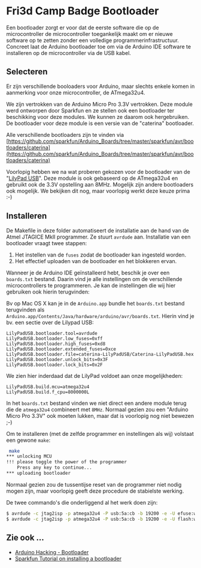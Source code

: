 # Fri3d Camp Badge Bootloader

Een bootloader zorgt er voor dat de eerste software die op de microcontroller
de microcontroller toegankelijk maakt om er nieuwe software op te zetten zonder
een volledige programmerinfrastructuur. Concreet laat de Arduino bootloader toe
om via de Arduino IDE software te installeren op de microcontroller via de USB
kabel.

## Selecteren

Er zijn verschillende booloaders voor Arduino, maar slechts enkele komen in aanmerking voor onze microcontroller, de ATmega32u4.

We zijn vertrokken van de Arduino Micro Pro 3.3V vertrokken. Deze module werd ontworpen door Sparkfun en ze stellen ook een bootloader ter beschikking voor deze modules. We kunnen ze daarom ook hergebruiken. De bootloader voor deze module is een versie van de "caterina" bootloader.

Alle verschillende bootloaders zijn te vinden via [https://github.com/sparkfun/Arduino_Boards/tree/master/sparkfun/avr/bootloaders/caterina](https://github.com/sparkfun/Arduino_Boards/tree/master/sparkfun/avr/bootloaders/caterina)

Voorlopig hebben we na wat proberen gekozen voor de bootloader van de "[LilyPad USB](https://www.sparkfun.com/products/12049)". Deze module is ook gebaseerd op de ATmega32u4 en gebruikt ook de 3.3V opstelling aan 8MHz. Mogelijk zijn andere bootloaders ook mogelijk. We bekijken dit nog, maar voorlopig werkt deze keuze prima :-)

## Installeren

De Makefile in deze folder automatiseert de installatie aan de hand van de Atmel JTAGICE MkII programmer. Ze stuurt `avrdude` aan. Installatie van een bootloader vraagt twee stappen:

1. Het instellen van de `fuses` zodat de bootloader kan ingesteld worden.
2. Het effectief uploaden van de bootloader en het blokkeren ervan.

Wanneer je de Arduino IDE geïnstalleerd hebt, beschik je over een `boards.txt` bestand. Daarin vind je alle instellingen om de verschillende microcontrollers te programmeren. Je kan de instellingen die wij hier gebruiken ook hierin terugvinden:

Bv op Mac OS X kan je in de `Arduino.app` bundle het `boards.txt` bestand terugvinden als `Arduino.app/Contents/Java/hardware/arduino/avr/boards.txt`. Hierin vind je bv. een sectie over de Lilypad USB:

```
LilyPadUSB.bootloader.tool=avrdude
LilyPadUSB.bootloader.low_fuses=0xff
LilyPadUSB.bootloader.high_fuses=0xd8
LilyPadUSB.bootloader.extended_fuses=0xce
LilyPadUSB.bootloader.file=caterina-LilyPadUSB/Caterina-LilyPadUSB.hex
LilyPadUSB.bootloader.unlock_bits=0x3F
LilyPadUSB.bootloader.lock_bits=0x2F
```

We zien hier inderdaad dat de LilyPad voldoet aan onze mogelijkheden:

```
LilyPadUSB.build.mcu=atmega32u4
LilyPadUSB.build.f_cpu=8000000L
```

In het `boards.txt` bestand vinden we niet direct een andere module terug die de `atmega32u4` combineert met `8MHz`. Normaal gezien zou een "Arduino Micro Pro 3.3V" ook moeten lukken, maar dat is voorlopig nog niet bewezen ;-)

Om te installeren (met de zelfde programmer en instellingen als wij) volstaat een gewone `make`:

```bash
 make
*** unlocking MCU
!!! please toggle the power of the programmer
    Press any key to continue...
*** uploading bootloader
```

Normaal gezien zou de tussentijse reset van de programmer niet nodig mogen zijn, maar voorlopig geeft deze procedure de stabielste werking.

De twee commando's die onderliggend al het werk doen zijn:

```bash
$ avrdude -c jtag2isp -p atmega32u4 -P usb:5a:cb -b 19200 -e -U efuse:w:0xce:m -U hfuse:w:0xD8:m -U lfuse:w:0xFF:m -U lock:w:0x3f:m
$ avrdude -c jtag2isp -p atmega32u4 -P usb:5a:cb -b 19200 -e -U flash:w:Caterina-lilypadusb.hex -U lock:w:0x2F:m
```

## Zie ook ...

* [Arduino Hacking - Bootloader](https://www.arduino.cc/en/Hacking/Bootloader?from=Tutorial.Bootloader)
* [Sparkfun Tutorial on installing a bootloader](https://learn.sparkfun.com/tutorials/installing-an-arduino-bootloader)

